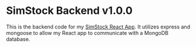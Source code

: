 # SimStock Backend v1.0.0

This is the backend code for my [SimStock React App](https://github.com/macro6461/sim-stock). It utilizes express and mongoose to allow my React app to communicate with a MongoDB database.
